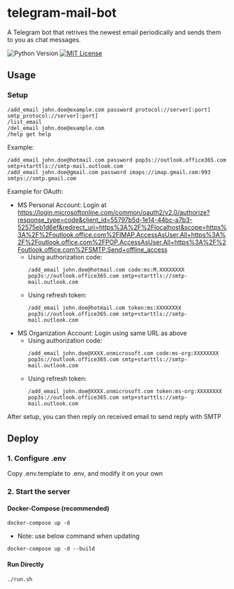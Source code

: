 # telegram-mail-bot

A Telegram bot that retrives the newest email periodically and sends them to you as chat messages.


![Python Version](https://img.shields.io/badge/python-3.6-blue.svg)
[![MIT License](https://img.shields.io/badge/license-MIT-blue.svg)](https://opensource.org/licenses/MIT)

## Usage

### Setup
```
/add_email john.doe@example.com password protocol://server[:port] smtp_protocol://server[:port]
/list_email
/del_email john.doe@example.com
/help get help
```

Example:
```
/add_email john.doe@hotmail.com password pop3s://outlook.office365.com smtp+starttls://smtp-mail.outlook.com
/add_email john.doe@gmail.com password imaps://imap.gmail.com:993 smtps://smtp.gmail.com
```

Example for OAuth:
- MS Personal Account: Login at https://login.microsoftonline.com/common/oauth2/v2.0/authorize?response_type=code&client_id=55797b5d-1e14-44bc-a7b3-52575eb1d6ef&redirect_uri=https%3A%2F%2Flocalhost&scope=https%3A%2F%2Foutlook.office.com%2FIMAP.AccessAsUser.All+https%3A%2F%2Foutlook.office.com%2FPOP.AccessAsUser.All+https%3A%2F%2Foutlook.office.com%2FSMTP.Send+offline_access
    - Using authorization code:
        ```
        /add_email john.doe@hotmail.com code:ms:M.XXXXXXXX pop3s://outlook.office365.com smtp+starttls://smtp-mail.outlook.com
        ```
    - Using refresh token:
        ```
        /add_email john.doe@hotmail.com token:ms:XXXXXXXX pop3s://outlook.office365.com smtp+starttls://smtp-mail.outlook.com
        ```
- MS Organization Account: Login using same URL as above
    - Using authorization code:
        ```
        /add_email john.doe@XXXX.onmicrosoft.com code:ms-org:XXXXXXXX pop3s://outlook.office365.com smtp+starttls://smtp-mail.outlook.com
        ```
    - Using refresh token:
        ```
        /add_email john.doe@XXXX.onmicrosoft.com token:ms-org:XXXXXXXX pop3s://outlook.office365.com smtp+starttls://smtp-mail.outlook.com
        ```

After setup, you can then reply on received email to send reply with SMTP


## Deploy

### 1. Configure .env

Copy .env.template to .env, and modify it on your own

### 2. Start the server

#### Docker-Compose (recommended)

```
docker-compose up -d
```

- Note: use below command when updating
```
docker-compose up -d --build
```

#### Run Directly

```
./run.sh
```